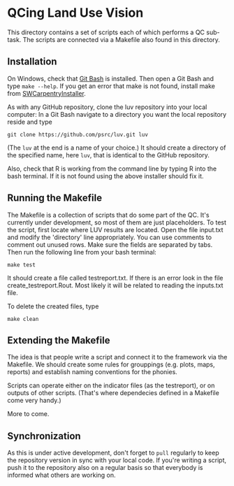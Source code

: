 # QCing Land Use Vision

This directory contains a set of scripts each of which performs a QC sub-task. The scripts are connected via a Makefile also found in this directory. 

## Installation
On Windows, check that [Git Bash](https://git-for-windows.github.io) is installed. Then open a Git Bash and type ``make --help``. If you get an error that make is not found, install make from [SWCarpentryInstaller](https://github.com/swcarpentry/windows-installer/releases/latest). 

As with any GitHub repository, clone the luv repository into your local computer: In a Git Bash navigate to a directory you want the local repository reside and type 

```
git clone https://github.com/psrc/luv.git luv
```

(The ``luv`` at the end is a name of your choice.) It should create a directory of the specified name, here ``luv``, that is identical to the GitHub repository.

Also, check that R is working from the command line by typing R into the bash terminal. If it is not found using the above installer should fix it.

## Running the Makefile

The Makefile is a collection of scripts that do some part of the QC. It's currently under development, so most of them are just placeholders. To test the script, first locate where LUV results are located. Open the file input.txt and modify the 'directory' line appropriately. You can use comments to comment out unused rows. Make sure the fields are separated by tabs. 
Then run the following line from your bash terminal:

```
make test
```

It should create a file called testreport.txt. If there is an error look in the file create_testreport.Rout. Most likely it will be related to reading the inputs.txt file.

To delete the created files, type

```
make clean
```


## Extending the Makefile

The idea is that people write a script and connect it to the framework via the Makefile. We should create some rules for grouppings (e.g. plots, maps, reports) and establish naming conventions for the phonies. 

Scripts can operate either on the indicator files (as the testreport), or on outputs of other scripts. (That's where dependecies defined in a Makefile come very handy.)

More to come. 

## Synchronization

As this is under active development, don't forget to ``pull`` regularly to keep the repository version in sync with your local code. If you're writing a script, push it to the repository also on a regular basis so that everybody is informed what others are working on.



